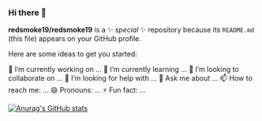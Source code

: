 ### Hi there 👋

**redsmoke19/redsmoke19** is a ✨ _special_ ✨ repository because its `README.md` (this file) appears on your GitHub profile.

Here are some ideas to get you started:

🔭 I’m currently working on ...
🌱 I’m currently learning ...
👯 I’m looking to collaborate on ...
🤔 I’m looking for help with ...
💬 Ask me about ...
📫 How to reach me: ...
😄 Pronouns: ...
⚡ Fun fact: ...

[![Anurag's GitHub stats](https://github-readme-stats.vercel.app/api?username=redsmoke19&show_icons=true&theme=highcontrast)
](https://github.com/anuraghazra/github-readme-stats)
